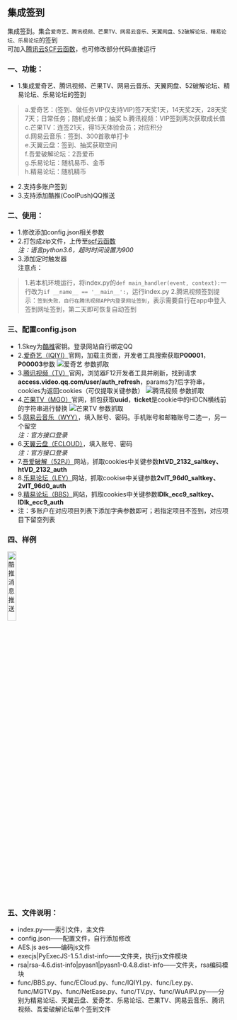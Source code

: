 ## 集成签到
集成签到。集合`爱奇艺、腾讯视频、芒果TV、网易云音乐、天翼网盘、52破解论坛、精易论坛、乐易论坛`的签到  
可加入[腾讯云SCF云函数](https://console.cloud.tencent.com/scf/list?rid=1&ns=default)，也可修改部分代码直接运行  

### 一、功能：
* 1.集成爱奇艺、腾讯视频、芒果TV、网易云音乐、天翼网盘、52破解论坛、精易论坛、乐易论坛的签到  

> a.爱奇艺：(签到、做任务VIP仅支持VIP)签7天奖1天，14天奖2天，28天奖7天；日常任务；随机成长值；抽奖
  b.腾讯视频：VIP签到两次获取成长值  
  c.芒果TV：连签21天，得15天体验会员；对应积分  
  d.网易云音乐：签到、300首歌单打卡  
  e.天翼云盘：签到、抽奖获取空间  
  f.吾爱破解论坛：2吾爱币  
  g.乐易论坛：随机易币、金币  
  h.精易论坛：随机精币  
 
* 2.支持多账户签到
* 3.支持添加酷推(CoolPush)QQ推送

### 二、使用：
* 1.修改添加config.json相关参数
* 2.打包成zip文件，上传至[scf云函数](https://console.cloud.tencent.com/scf/list?rid=1&ns=default)  
  *注：语言python3.6，超时时间设置为900*
* 3.添加定时触发器  
注意点：
> 1.若本机环境运行，将index.py的`def main_handler(event, context):`一行改为`if __name__ == '__main__':`，运行index.py
  2.腾讯视频签到提示：`签到失败，自行在腾讯视频APP内登录网址签到`，表示需要自行在app中登入签到网址签到，第二天即可恢复自动签到


### 三、配置config.json
* 1.Skey为[酷推](https://cp.xuthus.cc/)密钥。登录网站自行绑定QQ
* 2.[爱奇艺（IQIYI）](https://iqiyi.com/)官网，加载主页面，开发者工具搜索获取**P00001**，**P00003**参数
![爱奇艺 参数抓取](https://s1.ax1x.com/2020/08/10/aHuqns.jpg)
* 3.[腾讯视频（TV）](https://v.qq.com/)官网，浏览器F12开发者工具并刷新，找到请求**access.video.qq.com/user/auth_refresh**，params为?后字符串，cookies为返回cookies（可仅提取关键参数）
![腾讯视频 参数抓取](https://s1.ax1x.com/2020/08/10/aHKXKH.jpg)
* 4.[芒果TV（MGO）](https://www.mgtv.com/)官网，抓包获取**uuid**，**ticket**是cookie中的HDCN横线前的字符串进行替换
![芒果TV 参数抓取](https://s1.ax1x.com/2020/08/15/dibifU.png)
* 5.[网易云音乐（WYY）](https://music.163.com/)，填入账号、密码。手机账号和邮箱账号二选一，另一个留空  
  *注：官方接口登录*
* 6.[天翼云盘（ECLOUD）](https://cloud.189.cn/)，填入账号、密码  
  *注：官方接口登录*
* 7.[吾爱破解（52PJ）](https://www.52pojie.cn/)网站，抓取cookies中关键参数**htVD_2132_saltkey、htVD_2132_auth**
* 8.[乐易论坛（LEY）](https://www.leybc.com/)网站，抓取cookise中关键参数**2vlT_96d0_saltkey、2vlT_96d0_auth**
* 9.[精易论坛（BBS）](https://bbs.125.la/)网站，抓取cookies中关键参数**lDlk_ecc9_saltkey、lDlk_ecc9_auth**
* 注：多账户在对应项目列表下添加字典参数即可；若指定项目不签到，对应项目下留空列表

### 四、样例
<img src="https://s1.ax1x.com/2020/09/04/wFSGes.md.jpg" width="20%" height="20%" alt="酷推消息推送"/>

### 五、文件说明：
* index.py——索引文件，主文件
* config.json——配置文件，自行添加修改
* AES.js aes——编码js文件
* execjs|PyExecJS-1.5.1.dist-info——文件夹，执行js文件模块
* rsa|rsa-4.6.dist-info|pyasn1|pyasn1-0.4.8.dist-info——文件夹，rsa编码模块
* func/BBS.py、func/ECloud.py、func/IQIYI.py、func/Ley.py、func/MGTV.py、func/NetEase.py、func/TV.py、func/WuAiPJ.py——分别为精易论坛、天翼云盘、爱奇艺、乐易论坛、芒果TV、网易云音乐、腾讯视频、吾爱破解论坛单个签到文件

